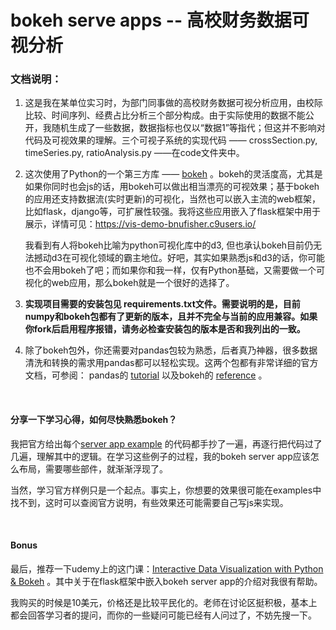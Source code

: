 # bokeh serve apps  -- 高校财务数据可视分析

### 文档说明：

1. 这是我在某单位实习时，为部门同事做的高校财务数据可视分析应用，由校际比较、时间序列、经费占比分析三个部分构成。由于实际使用的数据不能公开，我随机生成了一些数据，数据指标也仅以“数据1”等指代；但这并不影响对代码及可视效果的理解。三个可视子系统的实现代码 —— crossSection.py, timeSeries.py, ratioAnalysis.py ——在code文件夹中。


2. 这次使用了Python的一个第三方库 —— [bokeh](https://bokeh.pydata.org/en/latest/) 。bokeh的灵活度高，尤其是如果你同时也会js的话，用bokeh可以做出相当漂亮的可视效果；基于bokeh的应用还支持数据流(实时更新)的可视化，当然也可以嵌入主流的web框架，比如flask，django等，可扩展性较强。我将这些应用嵌入了flask框架中用于展示，详情可见：https://vis-demo-bnufisher.c9users.io/

    我看到有人将bokeh比喻为python可视化库中的d3, 但也承认bokeh目前仍无法撼动d3在可视化领域的霸主地位。好吧，其实如果熟悉js和d3的话，你可能也不会用bokeh了吧；而如果你和我一样，仅有Python基础，又需要做一个可视化的web应用，那么bokeh就是一个很好的选择了。


3. **实现项目需要的安装包见 requirements.txt文件。需要说明的是，目前numpy和bokeh包都有了更新的版本，且并不完全与当前的应用兼容。如果你fork后启用程序报错，请务必检查安装包的版本是否和我列出的一致。**


4. 除了bokeh包外，你还需要对pandas包较为熟悉，后者真乃神器，很多数据清洗和转换的需求用pandas都可以轻松实现。这两个包都有非常详细的官方文档，可参阅： pandas的  [tutorial](http://pandas.pydata.org/pandas-docs/stable/tutorials.html) 以及bokeh的  [reference](http://bokeh.pydata.org/en/latest/docs/reference.html) 。



<br />

#### 分享一下学习心得，如何尽快熟悉bokeh？

我把官方给出每个[server app example](http://bokeh.pydata.org/en/latest/docs/gallery.html#gallery) 的代码都手抄了一遍，再逐行把代码过了几遍，理解其中的逻辑。在学习这些例子的过程，我的bokeh server app应该怎么布局，需要哪些部件，就渐渐浮现了。

当然，学习官方样例只是一个起点。事实上，你想要的效果很可能在examples中找不到，这时可以查阅官方说明，有些效果还可能需要自己写js来实现。


<br />

#### Bonus

最后，推荐一下udemy上的这门课：[Interactive Data Visualization with Python & Bokeh](https://www.udemy.com/python-bokeh/) 。其中关于在flask框架中嵌入bokeh server app的介绍对我很有帮助。

 我购买的时候是10美元，价格还是比较平民化的。老师在讨论区挺积极，基本上都会回答学习者的提问，而你的一些疑问可能已经有人问过了，不妨先搜一下。